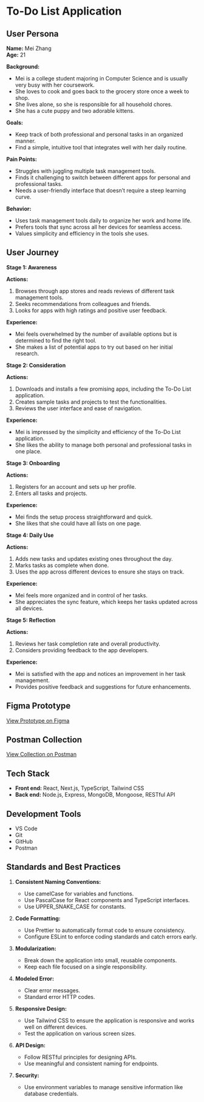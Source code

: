 # To-Do List Application

## User Persona

**Name:** Mei Zhang  
**Age:** 21

**Background:**
- Mei is a college student majoring in Computer Science and is usually very busy with her coursework.
- She loves to cook and goes back to the grocery store once a week to shop.
- She lives alone, so she is responsible for all household chores.
- She has a cute puppy and two adorable kittens.

**Goals:**
- Keep track of both professional and personal tasks in an organized manner.
- Find a simple, intuitive tool that integrates well with her daily routine.

**Pain Points:**
- Struggles with juggling multiple task management tools.
- Finds it challenging to switch between different apps for personal and professional tasks.
- Needs a user-friendly interface that doesn’t require a steep learning curve.

**Behavior:**
- Uses task management tools daily to organize her work and home life.
- Prefers tools that sync across all her devices for seamless access.
- Values simplicity and efficiency in the tools she uses.

## User Journey

**Stage 1: Awareness**

**Actions:**
1. Browses through app stores and reads reviews of different task management tools.
2. Seeks recommendations from colleagues and friends.
3. Looks for apps with high ratings and positive user feedback.

**Experience:**
- Mei feels overwhelmed by the number of available options but is determined to find the right tool.
- She makes a list of potential apps to try out based on her initial research.

**Stage 2: Consideration**

**Actions:**
1. Downloads and installs a few promising apps, including the To-Do List application.
2. Creates sample tasks and projects to test the functionalities.
3. Reviews the user interface and ease of navigation.

**Experience:**
- Mei is impressed by the simplicity and efficiency of the To-Do List application.
- She likes the ability to manage both personal and professional tasks in one place.

**Stage 3: Onboarding**

**Actions:**
1. Registers for an account and sets up her profile.
2. Enters all tasks and projects.

**Experience:**
- Mei finds the setup process straightforward and quick.
- She likes that she could have all lists on one page.

**Stage 4: Daily Use**

**Actions:**
1. Adds new tasks and updates existing ones throughout the day.
2. Marks tasks as complete when done.
3. Uses the app across different devices to ensure she stays on track.

**Experience:**
- Mei feels more organized and in control of her tasks.
- She appreciates the sync feature, which keeps her tasks updated across all devices.

**Stage 5: Reflection**

**Actions:**
1. Reviews her task completion rate and overall productivity.
2. Considers providing feedback to the app developers.

**Experience:**
- Mei is satisfied with the app and notices an improvement in her task management.
- Provides positive feedback and suggestions for future enhancements.

## Figma Prototype

[View Prototype on Figma](https://www.figma.com/proto/kxl6eJIT9ctU0NGTp2EC8p/ToDo-List?node-id=1669-162202&t=QxOgunvJQfQLEQEU-1)

## Postman Collection

[View Collection on Postman](https://www.postman.com/chuwa5/workspace/trexquant/collection/36313996-a01811ee-46c3-4eb0-a749-fef7c188c616?action=share&creator=36313996)

## Tech Stack

- **Front end:** React, Next.js, TypeScript, Tailwind CSS
- **Back end:** Node.js, Express, MongoDB, Mongoose, RESTful API

## Development Tools

- VS Code
- Git
- GitHub
- Postman

## Standards and Best Practices

1. **Consistent Naming Conventions:**
   - Use camelCase for variables and functions.
   - Use PascalCase for React components and TypeScript interfaces.
   - Use UPPER_SNAKE_CASE for constants.

2. **Code Formatting:**
   - Use Prettier to automatically format code to ensure consistency.
   - Configure ESLint to enforce coding standards and catch errors early.

3. **Modularization:**
   - Break down the application into small, reusable components.
   - Keep each file focused on a single responsibility.

4. **Modeled Error:**
   - Clear error messages.
   - Standard error HTTP codes.

5. **Responsive Design:**
   - Use Tailwind CSS to ensure the application is responsive and works well on different devices.
   - Test the application on various screen sizes.

6. **API Design:**
   - Follow RESTful principles for designing APIs.
   - Use meaningful and consistent naming for endpoints.

7. **Security:**
   - Use environment variables to manage sensitive information like database credentials.